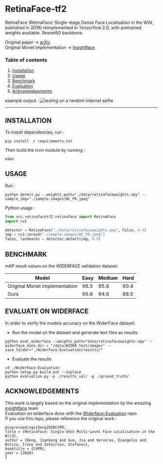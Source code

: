 # RetinaFace-tf2
RetinaFace (RetinaFace: Single-stage Dense Face Localisation in the Wild, published in 2019) reimplemented in Tensorflow 2.0, with pretrained weights available. Resnet50 backbone.

Original paper -> [arXiv](https://arxiv.org/pdf/1905.00641.pdf)  
Original Mxnet implementation -> [Insightface](https://github.com/deepinsight/insightface/tree/master/RetinaFace)


### Table of contents
1. [ Installation ](#Installation)
2. [ Usage ](#Usage)
3. [ Benchmark ](#Benchmark)
4. [ Evaluation ](#Evaluation)
5. [ Acknowledgements ](#Acknowledgements)

example output : 
![testing on a random internet selfie](retinaface_tf2_output.jpg)


*****
<a name="Installation"></a>
## INSTALLATION
To install dependencies, run : 
```
pip install -r requirements.txt
```

Then build the rcnn module by running : 
```
make
```
<a name="Usage"></a>
## USAGE
Run  :
```angular2
python detect.py --weights_path="./data/retinafaceweights.npy" --sample_img="./sample-images/WC_FR.jpeg"
```
Python usage :
```python
from src.retinafacetf2.retinaface import RetinaFace
import cv2

detector = RetinaFace("./data/retinafaceweights.npy", False, 0.4)
img = cv2.imread("./sample-images/WC_FR.jpeg")
faces, landmarks = detector.detect(img, 0.9)
```
<a name="Benchmark"></a>
## BENCHMARK   
mAP result values on the WIDERFACE validation dataset:  

| Model  | Easy  | Medium  | Hard  |
|---|---|---|---|
|Original Mxnet implementation   | 96.5  | 95.6 | 90.4 |
| Ours | 95.6  | 94.6  | 88.5  |

<a name="Evaluation"></a>
## EVALUATE ON WIDERFACE
In order to verify the models accuracy on the WiderFace dataset:
* Run the model on the dataset and generate text files as results
```angular2
python eval_widerface --weights_path="data/retinafaceweights.npy" --widerface_data_dir = "/data/WIDER_test/images" --save_folder="./WiderFace-Evaluation/results/"
```
* Evaluate the results
```angular2
cd ./WiderFace-Evaluation
python setup.py build_ext --inplace
python evaluation.py -p ./results_val/ -g ./ground_truth/
```

<a name="Acknowledgements"></a>
## ACKNOWLEDGEMENTS
This work is largely based on the original implementation by the amazing [insightface](https://github.com/deepinsight/insightface) team  
Evaluation on widerface done with the [Widerface-Evaluation](https://github.com/wondervictor/WiderFace-Evaluation) repo  
If you use this repo, please reference the original work :

```  
@inproceedings{Deng2020CVPR,
title = {RetinaFace: Single-Shot Multi-Level Face Localisation in the Wild},
author = {Deng, Jiankang and Guo, Jia and Ververas, Evangelos and Kotsia, Irene and Zafeiriou, Stefanos},
booktitle = {CVPR},
year = {2020}
}
```